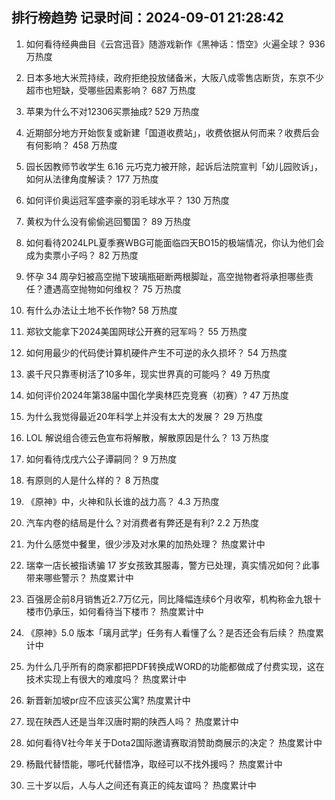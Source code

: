 
## 排行榜趋势 记录时间：2024-09-01 21:28:42
  
  1. 如何看待经典曲目《云宫迅音》随游戏新作《黑神话：悟空》火遍全球？ 936 万热度
    
  2. 日本多地大米荒持续，政府拒绝投放储备米，大阪八成零售店断货，东京不少超市也短缺，受哪些因素影响？ 687 万热度
    
  3. 苹果为什么不对12306买票抽成? 529 万热度
    
  4. 近期部分地方开始恢复或新建「国道收费站」，收费依据从何而来？收费后会有何影响？ 458 万热度
    
  5. 园长因教师节收学生 6.16 元巧克力被开除，起诉后法院宣判「幼儿园败诉」，如何从法律角度解读？ 177 万热度
    
  6. 如何评价奥运冠军盛李豪的羽毛球水平？ 130 万热度
    
  7. 黄权为什么没有偷偷逃回蜀国？ 89 万热度
    
  8. 如何看待2024LPL夏季赛WBG可能面临四天BO15的极端情况，你认为他们会成为卖票小子吗？ 82 万热度
    
  9. 怀孕 34 周孕妇被高空抛下玻璃瓶砸断两根脚趾，高空抛物者将承担哪些责任？遭遇高空抛物如何维权？ 75 万热度
    
  10. 有什么办法让土地不长作物? 58 万热度
    
  11. 郑钦文能拿下2024美国网球公开赛的冠军吗？ 55 万热度
    
  12. 如何用最少的代码使计算机硬件产生不可逆的永久损坏？ 54 万热度
    
  13. 裘千尺只靠枣树活了10多年，现实世界真的可能吗？ 49 万热度
    
  14. 如何评价2024年第38届中国化学奥林匹克竞赛（初赛）? 47 万热度
    
  15. 为什么我觉得最近20年科学上并没有太大的发展？ 29 万热度
    
  16. LOL 解说组合德云色宣布将解散，解散原因是什么？ 13 万热度
    
  17. 如何看待戊戌六公子谭嗣同？ 9 万热度
    
  18. 有原则的人是什么样的？ 8 万热度
    
  19. 《原神》中，火神和队长谁的战力高？ 4.3 万热度
    
  20. 汽车内卷的结局是什么？对消费者有弊还是有利? 2.2 万热度
    
  21. 为什么感觉中餐里，很少涉及对水果的加热处理？ 热度累计中
    
  22. 瑞幸一店长被指诱骗 17 岁女孩致其服毒，警方已处理，真实情况如何？此事带来哪些警示？ 热度累计中
    
  23. 百强房企前8月销售近2.7万亿元，同比降幅连续6个月收窄，机构称金九银十楼市仍承压，如何看待当下楼市？ 热度累计中
    
  24. 《原神》5.0 版本「璃月武学」任务有人看懂了么？是否还会有后续？ 热度累计中
    
  25. 为什么几乎所有的商家都把PDF转换成WORD的功能都做成了付费实现，这在技术实现上有很大的难度吗？ 热度累计中
    
  26. 新晋新加坡pr应不应该买公寓? 热度累计中
    
  27. 现在陕西人还是当年汉唐时期的陕西人吗？ 热度累计中
    
  28. 如何看待V社今年关于Dota2国际邀请赛取消赞助商展示的决定？ 热度累计中
    
  29. 杨戬代替悟能，哪吒代替悟净，取经可以不找外援吗？ 热度累计中
    
  30. 三十岁以后，人与人之间还有真正的纯友谊吗？ 热度累计中
    